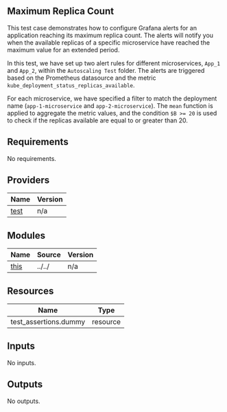 ## Maximum Replica Count
This test case demonstrates how to configure Grafana alerts for an application reaching its maximum replica count. The alerts will notify you when the available replicas of a specific microservice have reached the maximum value for an extended period.

In this test, we have set up two alert rules for different microservices, `App_1` and `App_2`, within the `Autoscaling Test` folder. The alerts are triggered based on the Prometheus datasource and the metric `kube_deployment_status_replicas_available`.

For each microservice, we have specified a filter to match the deployment name (`app-1-microservice` and `app-2-microservice`). The `mean` function is applied to aggregate the metric values, and the condition `$B >= 20` is used to check if the replicas available are equal to or greater than 20.
<!-- BEGINNING OF PRE-COMMIT-TERRAFORM DOCS HOOK -->
## Requirements

No requirements.

## Providers

| Name | Version |
|------|---------|
| <a name="provider_test"></a> [test](#provider\_test) | n/a |

## Modules

| Name | Source | Version |
|------|--------|---------|
| <a name="module_this"></a> [this](#module\_this) | ../../ | n/a |

## Resources

| Name | Type |
|------|------|
| test_assertions.dummy | resource |

## Inputs

No inputs.

## Outputs

No outputs.
<!-- END OF PRE-COMMIT-TERRAFORM DOCS HOOK -->
